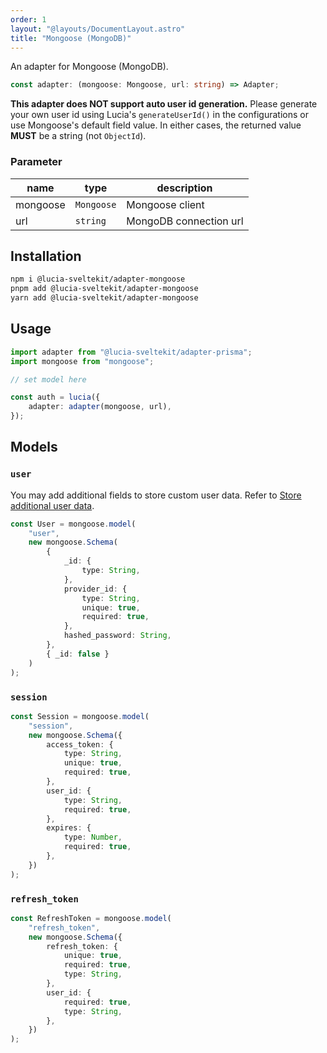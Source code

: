 ```yaml
---
order: 1
layout: "@layouts/DocumentLayout.astro"
title: "Mongoose (MongoDB)"
---
```


An adapter for Mongoose (MongoDB).

```ts
const adapter: (mongoose: Mongoose, url: string) => Adapter;
```

**This adapter does NOT support auto user id generation.** Please generate your own user id using Lucia's `generateUserId()` in the configurations or use Mongoose's default field value. In either cases, the returned value **MUST** be a string (not `ObjectId`).

### Parameter

| name     | type       | description            |
| -------- | ---------- | ---------------------- |
| mongoose | `Mongoose` | Mongoose client        |
| url      | `string`   | MongoDB connection url |

## Installation

```bash
npm i @lucia-sveltekit/adapter-mongoose
pnpm add @lucia-sveltekit/adapter-mongoose
yarn add @lucia-sveltekit/adapter-mongoose
```

## Usage

```ts
import adapter from "@lucia-sveltekit/adapter-prisma";
import mongoose from "mongoose";

// set model here

const auth = lucia({
    adapter: adapter(mongoose, url),
});
```

## Models

### `user`

You may add additional fields to store custom user data. Refer to [Store additional user data](/learn/basics/store-additional-user-data).

```ts
const User = mongoose.model(
    "user",
    new mongoose.Schema(
        {
            _id: {
                type: String,
            },
            provider_id: {
                type: String,
                unique: true,
                required: true,
            },
            hashed_password: String,
        },
        { _id: false }
    )
);
```

### `session`

```ts
const Session = mongoose.model(
    "session",
    new mongoose.Schema({
        access_token: {
            type: String,
            unique: true,
            required: true,
        },
        user_id: {
            type: String,
            required: true,
        },
        expires: {
            type: Number,
            required: true,
        },
    })
);
```

### `refresh_token`

```ts
const RefreshToken = mongoose.model(
    "refresh_token",
    new mongoose.Schema({
        refresh_token: {
            unique: true,
            required: true,
            type: String,
        },
        user_id: {
            required: true,
            type: String,
        },
    })
);
```

